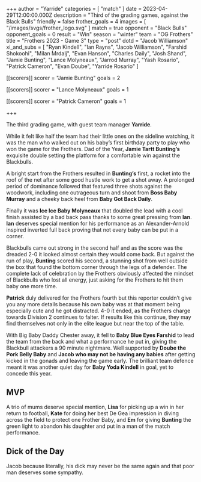 +++
author = "Yarride"
categories = [ "match" ]
date = 2023-04-29T12:00:00.000Z
description = "Third of the grading games, against the Black Bulls"
friendly = false
frother_goals = 4
images = [ "/images/svgs/frother_logo.svg" ]
match = true
opponent = "Black Bulls"
opponent_goals = 0
result = "Win"
season = "winter"
team = "OG Frothers"
title = "Frothers 2023 - Game 3"
type = "post"
dotd = "Jacob Williamson"
xi_and_subs = [
  "Ryan Kindell",
  "Ian Rayns",
  "Jacob Williamson",
  "Farshid Shokoohi",
  "Milan Mrdalj",
  "Evan Hanson",
  "Charles Daily",
  "Josh Shand",
  "Jamie Bunting",
  "Lance Molyneaux",
  "Jarrod Murray",
  "Yash Rosario",
  "Patrick Cameron",
  "Evan Doube",
  "Yarride Rosario"
]

[[scorers]]
scorer = "Jamie Bunting"
goals = 2

[[scorers]]
scorer = "Lance Molyneaux"
goals = 1

[[scorers]]
scorer = "Patrick Cameron"
goals = 1

+++

The third grading game, with guest team manager **Yarride**.

While it felt like half the team had their little ones on the sideline watching, it was the man who walked out on his baby’s first birthday party to play who won the game for the Frothers. Dad of the Year, **Jamie Tartt Bunting’s** exquisite double setting the platform for a comfortable win against the Blackbulls.

A bright start from the Frothers resulted in **Bunting’s** first, a rocket into the roof of the net after some good hustle work to get a shot away. A prolonged period of dominance followed that featured three shots against the woodwork, including one outrageous turn and shoot from **Boss Baby Murray** and a cheeky back heel from **Baby Got Back Daily**.

Finally it was **Ice Ice Baby Molyneaux** that doubled the lead with a cool finish assisted by a bad back pass thanks to some great pressing from **Ian**. **Ian** deserves special mention for his performance as an Alexander-Arnold inspired inverted full back proving that not every baby can be put in a corner.

Blackbulls came out strong in the second half and as the score was the dreaded 2-0 it looked almost certain they would come back. But against the run of play, **Bunting** scored his second, a stunning shot from well outside the box that found the bottom corner through the legs of a defender. The complete lack of celebration by the Frothers obviously affected the mindset of Blackbulls who lost all energy, just asking for the Frothers to hit them baby one more time.

**Patrick** duly delivered for the Frothers fourth but this reporter couldn’t give you any more details because his own baby was at that moment being especially cute and he got distracted. 4-0 it ended, as the Frothers charge towards Division 2 continues to falter. If results like this continue, they may find themselves not only in the elite league but near the top of the table.

With Big Baby Daddy Chester away, it fell to **Baby Blue Eyes Farshid** to lead the team from the back and what a performance he put in, giving the Blackbull attackers a 90 minute nightmare. Well supported by **Doube the Pork Belly Baby** and **Jacob who may not be having any babies** after getting kicked in the gonads and leaving the game early. The brilliant team defence meant it was another quiet day for **Baby Yoda Kindell** in goal, yet to concede this year.

## MVP

A trio of mums deserve special mention, **Lisa** for picking up a win in her return to football, **Kate** for doing her best De Gea impression in diving across the field to protect one Frother Baby, and **Em** for giving **Bunting** the green light to abandon his daughter and put in a man of the match performance.

## Dick of the Day

Jacob because literally, his dick may never be the same again and that poor man deserves some sympathy.
